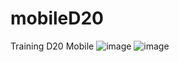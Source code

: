 # mobileD20
Training D20 Mobile
![image](https://user-images.githubusercontent.com/78639062/180469901-6340d8bb-a872-428e-b6c1-683709cd5e9b.png)
![image](https://user-images.githubusercontent.com/78639062/180469924-45ea61d8-8adb-49c6-b528-c2b558e9584d.png)
